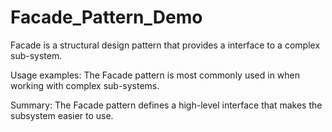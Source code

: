 # Facade_Pattern_Demo
Facade is a structural design pattern that provides a interface to a complex sub-system.

Usage examples: The Facade pattern is most commonly used in when working with complex sub-systems.

Summary:  The Facade pattern defines a high-level interface that makes the subsystem easier to use.
